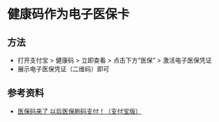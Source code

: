 # 健康码作为电子医保卡

## 方法
* 打开支付宝 > 健康码 > 立即查看 > 点击下方“医保” > 激活电子医保凭证
* 展示电子医保凭证（二维码）即可

## 参考资料
* [医保码来了 以后医保刷码支付！（支付宝版）](https://zhuanlan.zhihu.com/p/302616602)
